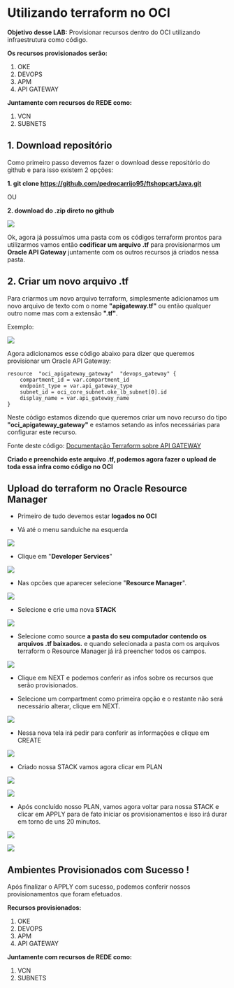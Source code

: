 # Utilizando terraform no OCI

**Objetivo desse LAB:**
Provisionar recursos dentro do OCI utilizando infraestrutura como código.

**Os recursos provisionados serão:** 

 1. OKE 
 2. DEVOPS 
 3. APM 
 4. API GATEWAY
 
 **Juntamente com recursos de REDE como:**
 1. VCN  
 2. SUBNETS

## 1. Download repositório

Como primeiro passo devemos fazer o download desse repositório do github e para isso existem 2 opções:

**1. git clone https://github.com/pedrocarrijo95/ftshopcartJava.git**

OU

**2. download do .zip direto no github**

![](./imgs/printdownload.PNG)

Ok, agora já possuímos uma pasta com os códigos terraform prontos para utilizarmos vamos então **codificar um arquivo .tf** para provisionarmos um **Oracle API Gateway** juntamente com os outros recursos já criados nessa pasta.

## 2. Criar um novo arquivo .tf

Para criarmos um novo arquivo terraform, simplesmente adicionamos um novo arquivo de texto com o nome **"apigateway.tf"** ou então qualquer outro nome mas com a extensão **".tf"**.

Exemplo: 

![](./imgs/printnewarch.PNG)

Agora adicionamos esse código abaixo para dizer que queremos provisionar um Oracle API Gateway:
```
resource  "oci_apigateway_gateway"  "devops_gateway" {
	compartment_id = var.compartment_id
	endpoint_type = var.api_gateway_type
	subnet_id = oci_core_subnet.oke_lb_subnet[0].id
	display_name = var.api_gateway_name
}
```
Neste código estamos dizendo que queremos criar um novo recurso do tipo **"oci_apigateway_gateway"** e estamos setando as infos necessárias para configurar este recurso.

Fonte deste código: [Documentação Terraform sobre API GATEWAY](https://registry.terraform.io/providers/hashicorp/oci/latest/docs/resources/apigateway_api)

**Criado e preenchido este arquivo .tf, podemos agora fazer o upload de toda essa infra como código no OCI**

## Upload do terraform no Oracle Resource Manager

 - Primeiro de tudo devemos estar **logados no OCI**
  
 - Vá até o menu sanduiche na esquerda

 ![](./imgs/printsand.PNG)
 
 - Clique em "**Developer Services**" 

 ![](./imgs/printdevserv.PNG)
 
 - Nas opcões que aparecer selecione "**Resource Manager**".

 ![](./imgs/printorm.PNG)
 
 - Selecione e crie uma nova **STACK**

 ![](./imgs/printstack.PNG)
 
 - Selecione como source **a pasta do seu computador contendo os arquivos .tf baixados.** e quando selecionada a pasta com os arquivos terraform o Resource Manager já irá preencher todos os campos.

 ![](./imgs/printcstack.PNG)
 
 - Clique em NEXT e podemos conferir as infos sobre os recursos que serão provisionados.
 
 - Selecione um compartment como primeira opção e o restante não será necessário alterar, clique em NEXT.

  ![](./imgs/printstackcomp.PNG)
 
 - Nessa nova tela irá pedir para conferir as informações e clique em CREATE

 ![](./imgs/printstackcreate.PNG)
 
 - Criado nossa STACK vamos agora clicar em PLAN

 ![](./imgs/printplan.PNG)

 ![](./imgs/printplan2.PNG)
 
 - Após concluído nosso PLAN, vamos agora voltar para nossa STACK e clicar em APPLY para de fato iniciar os provisionamentos e isso irá durar em torno de uns 20 minutos.

 ![](./imgs/printapply.PNG)

 ![](./imgs/printapply2.PNG)

## Ambientes Provisionados com Sucesso !

Após finalizar o APPLY com sucesso, podemos conferir nossos provisionamentos que foram efetuados.

**Recursos provisionados:** 

 1. OKE 
 2. DEVOPS 
 3. APM 
 4. API GATEWAY
 
 **Juntamente com recursos de REDE como:**
 1. VCN  
 2. SUBNETS
